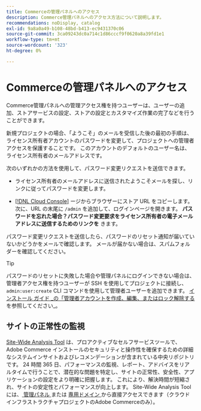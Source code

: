 ```yaml
---
title: Commerceの管理パネルへのアクセス
description: Commerce管理パネルへのアクセス方法について説明します。
recommendations: noDisplay, catalog
exl-id: 9a8a0a49-b108-48bd-b413-ec9431370c06
source-git-commit: 3ca09243dc0a714c1d86cccf9f0620a8a39fd1e1
workflow-type: tm+mt
source-wordcount: '323'
ht-degree: 0%

---
```


# Commerceの管理パネルへのアクセス

Commerce管理パネルへの管理アクセス権を持つユーザーは、ユーザーの追加、ストアサービスの設定、ストアの設定とカスタマイズ作業の完了などを行うことができます。

新規プロジェクトの場合、「ようこそ」のメールを受信した後の最初の手順は、ライセンス所有者アカウントのパスワードを変更して、プロジェクトへの管理者アクセスを保護することです。 このアカウントのデフォルトのユーザー名は、ライセンス所有者のメールアドレスです。

次のいずれかの方法を使用して、パスワード変更リクエストを送信できます。

- ライセンス所有者のメールアドレスに送信されたようこそメールを探し、リンクに従ってパスワードを変更します。

- [[!DNL Cloud Console]](../cloud-guide/project/overview.md) ージからブラウザーにストア URL をコピーします。 次に、URL の末尾に `/admin` を追加して、ログインページを開きます。 **パスワードを忘れた場合？パスワード変更要求をライセンス所有者の電子メールアドレスに送信するためのリンクを** きます。

パスワード変更リクエストを送信したら、パスワードのリセット通知が届いていないかどうかをメールで確認します。 メールが届かない場合は、スパムフォルダーを確認してください。

>[!TIP]
>
>パスワードのリセットに失敗した場合や管理パネルにログインできない場合は、管理者アクセス権を持つユーザーが SSH を使用してプロジェクトに接続し、`admin:user:create` CLI コマンドを使用して管理者ユーザーを追加できます。 [ インストール ガイド _の「管理者アカウントを作成、編集、またはロック解除する ](https://experienceleague.adobe.com/docs/commerce-operations/installation-guide/tutorials/admin.html) を参照してください_。

## サイトの正常性の監視

[Site-Wide Analysis Tool](https://experienceleague.adobe.com/en/docs/commerce-operations/tools/site-wide-analysis-tool/intro) は、プロアクティブなセルフサービスツールで、Adobe Commerce インストールのセキュリティと操作性を確保するための詳細なシステムインサイトおよびレコメンデーションが含まれている中央リポジトリです。 24 時間 365 日、パフォーマンスの監視、レポート、アドバイスをリアルタイムで行うことで、潜在的な問題を特定し、サイトの正常性、安全性、アプリケーションの設定をより明確に把握します。 これにより、解決時間が短縮され、サイトの安定性とパフォーマンスが向上します。 Site-Wide Analysis Tool には、[ 管理パネル ](https://experienceleague.adobe.com/en/docs/commerce-operations/tools/site-wide-analysis-tool/access#option-2-logging-in-to-your-site-wide-analysis-tool-dashboard-from-your-stores-admin-panel) または [ 専用ドメイン ](https://experienceleague.adobe.com/en/docs/commerce-operations/tools/site-wide-analysis-tool/access#option-1-logging-in-to-your-site-wide-analysis-tool-dashboard-directly-from-the-site-wide-analysis-tool-domain-for-adobe-commerce-on-cloud-infrastructure-only) から直接アクセスできます（クラウドインフラストラクチャプロジェクトのAdobe Commerceのみ）。
